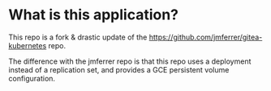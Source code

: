 # What is this application?

This repo is a fork & drastic update of the https://github.com/jmferrer/gitea-kubernetes repo.

The difference with the jmferrer repo is that this repo uses a deployment instead of a replication set, and provides a GCE persistent volume configuration.


